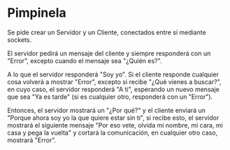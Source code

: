 # Pimpinela
Se pide crear un Servidor y un Cliente, conectados entre sí mediante sockets.



El servidor pedirá un mensaje del cliente y siempre responderá con un "Error", excepto cuando el mensaje sea "¿Quién es?".



A lo que el servidor responderá "Soy yo". Si el cliente responde cualquier cosa volverá a mostrar "Error", excepto si recibe "¿Qué vienes a buscar?", en cuyo caso, el servidor responderá "A ti", esperando un nuevo mensaje que sea "Ya es tarde" (si es cualquier otro, responderá con un "Error").



Entonces, el servidor mostrará un "¿Por qué?" y el cliente enviará un "Porque ahora soy yo la que quiere estar sin ti", si recibe esto, el servidor mostrará el siguiente mensaje "Por eso vete, olvida mi nombre, mi cara, mi casa y pega la vuelta" y cortará la comunicación, en cualquier otro caso, mostrará "Error".
